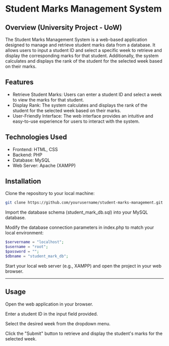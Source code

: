 # Student Marks Management System 
## Overview (University Project - UoW)
The Student Marks Management System is a web-based application designed to manage and retrieve student marks data from a database. It allows users to input a student ID and select a specific week to retrieve and display the corresponding marks for that student. Additionally, the system calculates and displays the rank of the student for the selected week based on their marks.

## Features
+ Retrieve Student Marks: Users can enter a student ID and select a week to view the marks for that student.
+ Display Rank: The system calculates and displays the rank of the student for the selected week based on their marks.
+ User-Friendly Interface: The web interface provides an intuitive and easy-to-use experience for users to interact with the system.

## Technologies Used
+ Frontend: HTML, CSS
+ Backend: PHP
+ Database: MySQL
+ Web Server: Apache (XAMPP)

## Installation
Clone the repository to your local machine:

```bash
git clone https://github.com/yourusername/student-marks-management.git
```
Import the database schema (student_mark_db.sql) into your MySQL database.

Modify the database connection parameters in index.php to match your local environment:


```php
$servername = "localhost";
$username = "root";
$password = "";
$dbname = "student_mark_db";
```

Start your local web server (e.g., XAMPP) and open the project in your web browser.


---
## Usage
Open the web application in your browser.

Enter a student ID in the input field provided.

Select the desired week from the dropdown menu.

Click the "Submit" button to retrieve and display the student's marks for the selected week.




